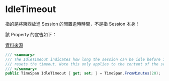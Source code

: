 # IdleTimeout

指的是將東西放進 Session 的閒置逾時時間，不是指 Session 本身 !

該 Property 的宣告如下：

[資料來源](https://github.com/aspnet/Session/blob/9e4b6a5e4a8d4c789b627a37b0342dad45c87b6c/src/Microsoft.AspNetCore.Session/SessionOptions.cs#L34)

```csharp
/// <summary>
/// The IdleTimeout indicates how long the session can be idle before its contents are abandoned. Each session access
/// resets the timeout. Note this only applies to the content of the session, not the cookie.
/// </summary>
public TimeSpan IdleTimeout { get; set; } = TimeSpan.FromMinutes(20);
```
